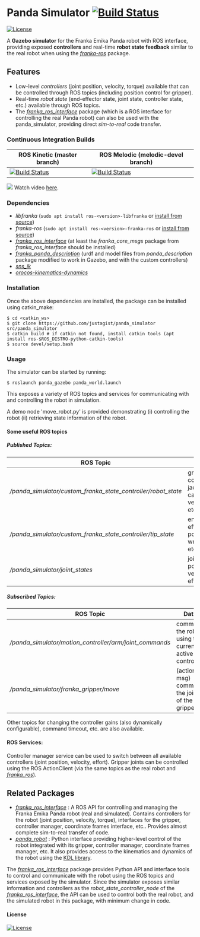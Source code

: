 # Panda Simulator [![Build Status](https://travis-ci.org/justagist/panda_simulator.svg?branch=master)](https://travis-ci.org/justagist/panda_simulator)

[![License](https://img.shields.io/badge/License-Apache%202.0-blue.svg)](https://opensource.org/licenses/Apache-2.0)

A **Gazebo simulator** for the Franka Emika Panda robot with ROS interface, providing exposed **controllers** and real-time **robot state feedback** similar to the real robot when using the [*franka-ros*][franka-ros] package.
## Features
  - Low-level *controllers* (joint position, velocity, torque) available that can be controlled through ROS topics (including position control for gripper).
  - Real-time *robot state* (end-effector state, joint state, controller state, etc.) available through ROS topics.
  - The [*franka_ros_interface*][fri-repo] package (which is a ROS interface for controlling the real Panda robot) can also be used with the panda_simulator, providing direct *sim-to-real* code transfer.
  
  ### Continuous Integration Builds
  
  ROS Kinetic (master branch) | ROS Melodic (melodic-devel branch)
----------- | ----------- 
[![Build Status](https://travis-ci.org/justagist/panda_simulator.svg?branch=master)](https://travis-ci.org/justagist/panda_simulator) | [![Build Status](https://travis-ci.org/justagist/panda_simulator.svg?branch=melodic-devel)](https://travis-ci.org/justagist/panda_simulator)
  
  ![](_extra/panda_simulator.gif)
 Watch video [here](https://www.youtube.com/watch?v=NdSbXC0r7tU).
 
 
  ### Dependencies

 - *libfranka* (`sudo apt install ros-<version>-libfranka` or [install from source][libfranka-doc])
 - *franka-ros* (`sudo apt install ros-<version>-franka-ros` or [install from source][libfranka-doc])
 - [*franka_ros_interface*][fri-repo] (at least the *franka_core_msgs* package from *franka_ros_interface* should be installed)
 - [*franka_panda_description*][fpd-repo] (urdf and model files from *panda_description* package modified to work in Gazebo, and with the custom controllers)
 - [*sns_ik*](https://github.com/RethinkRobotics-opensource/sns_ik)
 - [*orocos-kinematics-dynamics*](https://github.com/orocos/orocos_kinematics_dynamics)
 
### Installation
Once the above dependencies are installed, the package can be installed using catkin_make:

    $ cd <catkin_ws>
    $ git clone https://github.com/justagist/panda_simulator src/panda_simulator
    $ catkin build # if catkin not found, install catkin tools (apt install ros-$ROS_DISTRO-python-catkin-tools)
    $ source devel/setup.bash
 
### Usage

The simulator can be started by running:
    
    $ roslaunch panda_gazebo panda_world.launch
    
This exposes a variety of ROS topics and services for communicating with and controlling the robot in simulation.

A demo node 'move_robot.py' is provided demonstrating (i) controlling the robot (ii) retrieving state information of the robot. 

#### Some useful ROS topics

##### Published Topics:
| ROS Topic | Data |
| ------ | ------ |
| */panda_simulator/custom_franka_state_controller/robot_state* | gravity, coriolis, jacobian, cartesian velocity, etc. |
| */panda_simulator/custom_franka_state_controller/tip_state* | end-effector pose, wrench, etc. |
| */panda_simulator/joint_states* | joint positions, velocities, efforts |

##### Subscribed Topics:
| ROS Topic | Data |
| ------ | ------ |
| */panda_simulator/motion_controller/arm/joint_commands* | command the robot using the currently active controller |
| */panda_simulator/franka_gripper/move* | (action msg) command the joints of the gripper |

Other topics for changing the controller gains (also dynamically configurable), command timeout, etc. are also available.

#### ROS Services:
Controller manager service can be used to switch between all available controllers (joint position, velocity, effort). Gripper joints can be controlled using the ROS ActionClient (via the same topics as the real robot and [*franka_ros*][franka-ros]).

## Related Packages

- [*franka_ros_interface*][fri-repo] : A ROS API for controlling and managing the Franka Emika Panda robot (real and simulated). Contains controllers for the robot (joint position, velocity, torque), interfaces for the gripper, controller manager, coordinate frames interface, etc.. Provides almost complete sim-to-real transfer of code.
- [*panda_robot*](https://github.com/justagist/panda_robot) : Python interface providing higher-level control of the robot integrated with its gripper, controller manager, coordinate frames manager, etc. It also provides access to the kinematics and dynamics of the robot using the [KDL library](http://wiki.ros.org/kdl).

The [*franka_ros_interface*][fri-repo] package provides Python API and interface tools to control and communicate with the robot using the ROS topics and services exposed by the simulator. Since the simulator exposes similar information and controllers as the *robot_state_controller_node* of the [*franka_ros_interface*][fri-repo], the API can be used to control both the real robot, and the simulated robot in this package, with minimum change in code.

#### License
[![License](https://img.shields.io/badge/License-Apache%202.0-blue.svg)](https://opensource.org/licenses/Apache-2.0)


   [fri-repo]: <https://github.com/justagist/franka_ros_interface>
   [fpd-repo]: <https://github.com/justagist/franka_panda_description>
   [libfranka-doc]: <https://frankaemika.github.io/docs/installation_linux.html#building-from-source>
   [franka-ros]: <https://frankaemika.github.io/docs/franka_ros.html>
   
   
   
